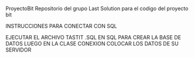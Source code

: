 
ProyectoBit
Repositorio del grupo Last Solution para el codigo del proyecto bit

INSTRUCCIONES PARA CONECTAR CON SQL

EJECUTAR EL ARCHIVO TASTIT .SQL EN SQL PARA CREAR LA BASE DE DATOS LUEGO EN LA CLASE CONEXION COLOCAR LOS DATOS DE SU SERVIDOR
